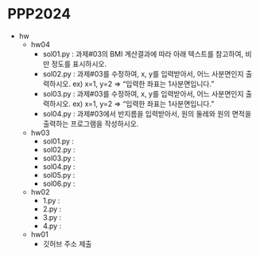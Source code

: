 # PPP2024

- hw
  - hw04
    - sol01.py : 과제#03의 BMI 계산결과에 따라 아래 텍스트를 참고하여, 비만 정도를 표시하시오.
    - sol02.py : 과제#03를 수정하여, x, y를 입력받아서, 어느 사분면인지 출력하시오. ex) x=1, y=2 => “입력한 좌표는 1사분면입니다.”
    - sol03.py : 과제#03를 수정하여, x, y를 입력받아서, 어느 사분면인지 출력하시오. ex) x=1, y=2 => “입력한 좌표는 1사분면입니다.”
    - sol04.py : 과제#03에서 반지름을 입력받아서, 원의 둘레와 원의 면적을 출력하는 프로그램을 작성하시오.
  - hw03
    - sol01.py :
    - sol02.py :
    - sol03.py :
    - sol04.py :
    - sol05.py :
    - sol06.py : 
  - hw02
    - 1.py :
    - 2.py :
    - 3.py :
    - 4.py : 
  - hw01
    - 깃허브 주소 제출
